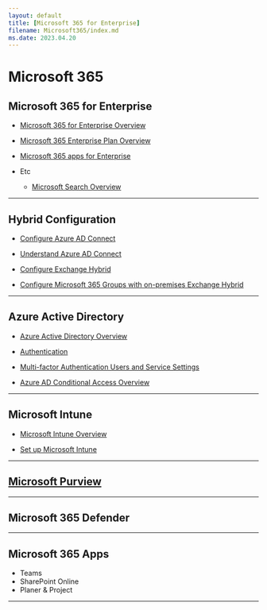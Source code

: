 ```yaml
---
layout: default
title: [Microsoft 365 for Enterprise]
filename: Microsoft365/index.md
ms.date: 2023.04.20
---
```


# Microsoft 365

## Microsoft 365 for Enterprise

- [Microsoft 365 for Enterprise Overview](Overview)

- [Microsoft 365 Enterprise Plan Overview](Overview/Microsoft-365-Enterprise-Plan-Overview)

- [Microsoft 365 apps for Enterprise](Overview/Microsoft-365-apps-for-enterprise)

- Etc
    - [Microsoft Search Overview](Overview/Microsoft-Search-Overview)

---

## Hybrid Configuration

- [Configure Azure AD Connect](Hybrid/Configure-Azure-AD-Connect)

- [Understand Azure AD Connect](Hybrid/Understand-Azure-AD-Connect)

- [Configure Exchange Hybrid](/Tech/Exchange/Configure-Exchange-Hybrid)

- [Configure Microsoft 365 Groups with on-premises Exchange Hybrid](/Tech/Exchange/Online/Configure-Microsoft-365-Groups-with-on-premises-Exchange-Hybrid)


---

## Azure Active Directory

- [Azure Active Directory Overview](AzureAD/Azure-Active-Directory-Overview)

- [Authentication](AzureAD/Authentication)

- [Multi-factor Authentication Users and Service Settings](Multi-factor-Authentication-Users-and-Service-Settings)

- [Azure AD Conditional Access Overview](AzureAD/Conditional-Access/Azure-AD-Conditional-Access-Overview)

---

## Microsoft Intune

- [Microsoft Intune Overview](EMS/Microsoft-Intune-Overview)

- [Set up Microsoft Intune](EMS/Set-up-Microsoft-Intune)

---

## [Microsoft Purview](Purview)


---

## Microsoft 365 Defender


---

## Microsoft 365 Apps

- Teams
- SharePoint Online
- Planer & Project


---
